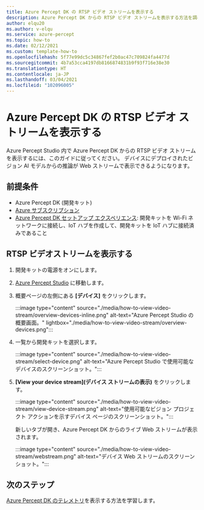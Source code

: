 ```yaml
---
title: Azure Percept DK の RTSP ビデオ ストリームを表示する
description: Azure Percept DK からの RTSP ビデオ ストリームを表示する方法を調べる
author: elqu20
ms.author: v-elqu
ms.service: azure-percept
ms.topic: how-to
ms.date: 02/12/2021
ms.custom: template-how-to
ms.openlocfilehash: 5f77e99dc5c34867fef2b0ac47c709824fa4477d
ms.sourcegitcommit: 4b7a53cca4197db8166874831b9f93f716e38e30
ms.translationtype: HT
ms.contentlocale: ja-JP
ms.lasthandoff: 03/04/2021
ms.locfileid: "102096005"
---
```

# <a name="view-your-azure-percept-dks-rtsp-video-stream"></a>Azure Percept DK の RTSP ビデオ ストリームを表示する

Azure Percept Studio 内で Azure Percept DK からの RTSP ビデオ ストリームを表示するには、このガイドに従ってください。 デバイスにデプロイされたビジョン AI モデルからの推論が Web ストリームで表示できるようになります。

## <a name="prerequisites"></a>前提条件

- Azure Percept DK (開発キット)
- [Azure サブスクリプション](https://azure.microsoft.com/free/)
- [Azure Percept DK セットアップ エクスペリエンス](./quickstart-percept-dk-set-up.md): 開発キットを Wi-Fi ネットワークに接続し、IoT ハブを作成して、開発キットを IoT ハブに接続済みであること

## <a name="view-the-rtsp-video-stream"></a>RTSP ビデオストリームを表示する

1. 開発キットの電源をオンにします。

1. [Azure Percept Studio](https://go.microsoft.com/fwlink/?linkid=2135819) に移動します。

1. 概要ページの左側にある **[デバイス]** をクリックします。

    :::image type="content" source="./media/how-to-view-video-stream/overview-devices-inline.png" alt-text="Azure Percept Studio の概要画面。" lightbox="./media/how-to-view-video-stream/overview-devices.png":::

1. 一覧から開発キットを選択します。

    :::image type="content" source="./media/how-to-view-video-stream/select-device.png" alt-text="Azure Percept Studio で使用可能なデバイスのスクリーンショット。":::

1. **[View your device stream]\(デバイス ストリームの表示\)** をクリックします。

    :::image type="content" source="./media/how-to-view-video-stream/view-device-stream.png" alt-text="使用可能なビジョン プロジェクト アクションを示すデバイス ページのスクリーンショット。":::

    新しいタブが開き、Azure Percept DK からのライブ Web ストリームが表示されます。

    :::image type="content" source="./media/how-to-view-video-stream/webstream.png" alt-text="デバイス Web ストリームのスクリーンショット。":::

## <a name="next-steps"></a>次のステップ

[Azure Percept DK のテレメトリ](./how-to-view-telemetry.md)を表示する方法を学習します。